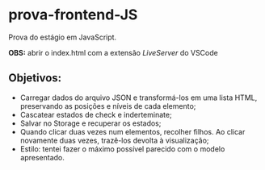 # prova-frontend-JS
Prova do estágio em JavaScript.

**OBS:** abrir o index.html com a extensão _LiveServer_ do VSCode

## Objetivos: 
* Carregar dados do arquivo JSON e transformá-los em uma lista HTML, preservando as posições e níveis de cada elemento;
* Cascatear estados de check e inderteminate;
* Salvar no Storage e recuperar os estados;
* Quando clicar duas vezes num elementos, recolher filhos. Ao clicar novamente duas vezes, trazê-los devolta à visualização;
* Estilo: tentei fazer o máximo possível parecido com o modelo apresentado.
